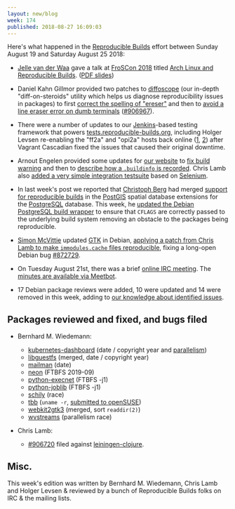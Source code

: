```yaml
---
layout: new/blog
week: 174
published: 2018-08-27 16:09:03
---
```


Here's what happened in the [Reproducible Builds](https://reproducible-builds.org) effort between Sunday August 19 and Saturday August 25 2018:

* [Jelle van der Waa](https://vdwaa.nl/) gave a talk at [FroSCon 2018](https://www.froscon.de/news/froscon-2018/) titled [Arch Linux and Reproducible Builds](https://program.froscon.de/2018/events/2321.html). ([PDF slides](https://program.froscon.de/2018/system/event_attachments/attachments/000/000/509/original/Arch_Linux_Reproducible_Builds.pdf))

* Daniel Kahn Gillmor provided two patches to [diffoscope](https://diffoscope.org) (our in-depth "diff-on-steroids" utility which helps us diagnose reproducibility issues in packages) to first [correct the spelling of "ereser"](https://salsa.debian.org/reproducible-builds/diffoscope/commit/3522476) and then to [avoid a line eraser error on dumb terminals](https://salsa.debian.org/reproducible-builds/diffoscope/commit/038ac84) ([#906967](htps://bugs.debian.org/906967)).

* There were a number of updates to our [Jenkins](https://jenkins.io/)-based testing framework that powers [tests.reproducible-builds.org](https://tests.reproducible-builds.org/), including Holger Levsen re-enabling the "ff2a" and "opi2a" hosts back online ([1](https://salsa.debian.org/qa/jenkins.debian.net/commit/7cb81648), [2](https://salsa.debian.org/qa/jenkins.debian.net/commit/0f3ec3fd)) after Vagrant Cascadian fixed the issues that caused their original downtime.

* Arnout Engelen provided some updates for [our website](https://reproducible-builds.org/) to [fix build warning](https://salsa.debian.org/reproducible-builds/reproducible-website/commit/6490dde) and then to [describe how a `.buildinfo` is recorded](https://salsa.debian.org/reproducible-builds/reproducible-website/commit/06416b6). Chris Lamb also [added a very simple integration testsuite](https://salsa.debian.org/reproducible-builds/reproducible-website/commit/22c1dcb) based on [Selenium](https://www.seleniumhq.org/).

* In last week's post we reported that [Christoph Berg](https://www.df7cb.de/) had merged [support for reproducible builds](https://github.com/postgis/postgis/commit/873c6cba3e7f7e87b615b25c50d9c8dcede661ec) in the [PostGIS](https://postgis.net/) spatial database extensions for the [PostgreSQL](https://www.postgresql.org/) database. This week, he [updated the Debian PostgreSQL build wrapper](https://salsa.debian.org/postgresql/postgresql-common/commit/c32ca637e093b4a1a3207ccbd86d82e56d9c5937) to ensure that `CFLAGS` are correctly passed to the underlying build system removing an obstacle to the packages being reproducible.

* [Simon McVittie](https://smcv.pseudorandom.co.uk/) updated [GTK](https://www.gtk.org/) in Debian, [applying a patch from Chris Lamb to make `immodules.cache` files reproducible](https://salsa.debian.org/gnome-team/gtk2/commit/7deeede44c844e99402816ebc035de4d575f3db0#9c96da0e9f91d7d8937b69b524702c106258f0d1_12_16), fixing a long-open Debian bug [#872729](https://bugs.debian.org/872729).

* On Tuesday August 21st, there was a brief [online IRC meeting](https://lists.reproducible-builds.org/pipermail/rb-general/2018-August/001116.html). The [minutes are available via Meetbot](http://meetbot.debian.net/reproducible-builds/2018/reproducible-builds.2018-08-21-16.05.html).

* 17 Debian package reviews were added, 10 were updated and 14 were removed in this week, adding to [our knowledge about identified issues](https://tests.reproducible-builds.org/debian/index_issues.html).


Packages reviewed and fixed, and bugs filed
-------------------------------------------


* Bernhard M. Wiedemann:
    * [kubernetes-dashboard](https://github.com/kubernetes/dashboard/pull/3233) (date / copyright year and [parallelism](https://github.com/kubernetes/dashboard/issues/3234))
    * [libguestfs](https://www.redhat.com/archives/libguestfs/2018-August/msg00230.html) (merged, date / copyright year)
    * [mailman](https://build.opensuse.org/request/show/630980) (date)
    * [neon](https://bugzilla.opensuse.org/show_bug.cgi?id=1105995) (FTBFS 2019-09)
    * [python-execnet](https://github.com/pytest-dev/execnet/pull/84) (FTBFS -j1)
    * [python-joblib](https://github.com/joblib/joblib/issues/758) (FTBFS -j1)
    * [schily](https://build.opensuse.org/request/show/630357) (race)
    * [tbb](https://github.com/01org/tbb/pull/82) (`uname -r`, [submitted to openSUSE](https://build.opensuse.org/request/show/631209))
    * [webkit2gtk3](https://bugs.webkit.org/show_bug.cgi?id=188738) (merged, sort `readdir(2)`)
    * [wvstreams](https://build.opensuse.org/request/show/630334) (parallelism race)

* Chris Lamb:
    * [#906720](https://bugs.debian.org/906720) filed against [leiningen-clojure](https://tracker.debian.org/pkg/leiningen-clojure).


Misc.
-----

This week's edition was written by Bernhard M. Wiedemann, Chris Lamb and Holger Levsen & reviewed by a bunch of Reproducible Builds folks on IRC & the mailing lists.
